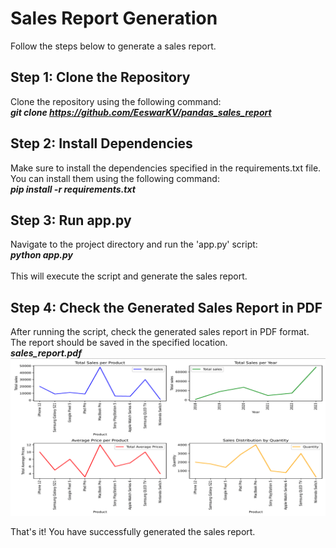 # Sales Report Generation

Follow the steps below to generate a sales report.

## Step 1: Clone the Repository

Clone the repository using the following command:
<br><em><strong>git clone https://github.com/EeswarKV/pandas_sales_report</em></strong>

## Step 2: Install Dependencies

Make sure to install the dependencies specified in the requirements.txt file. You can install them using the following command:
<br><em><strong>pip install -r requirements.txt</em></strong>

## Step 3: Run app.py

Navigate to the project directory and run the 'app.py' script:
<br><em><strong>python app.py</em></strong>
<br><br>This will execute the script and generate the sales report.

## Step 4: Check the Generated Sales Report in PDF

After running the script, check the generated sales report in PDF format. The report should be saved in the specified location.
<br><em><strong>sales_report.pdf</em></strong>
<br>![sales report](https://github.com/EeswarKV/pandas_sales_report/blob/main/sample_report.png?raw=true)

That's it! You have successfully generated the sales report.
